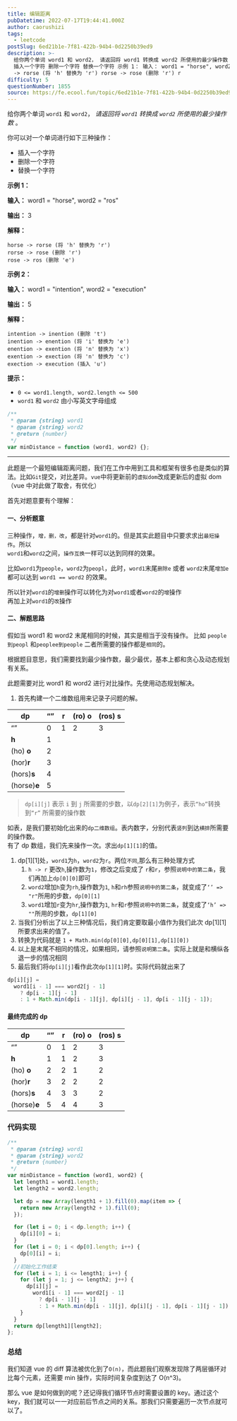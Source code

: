 ```yaml
---
title: 编辑距离
pubDatetime: 2022-07-17T19:44:41.000Z
author: caorushizi
tags:
  - leetcode
postSlug: 6ed21b1e-7f81-422b-94b4-0d2250b39ed9
description: >-
  给你两个单词 word1 和 word2， 请返回将 word1 转换成 word2 所使用的最少操作数 。 你可以对一个单词进行如下三种操作：
  插入一个字符 删除一个字符 替换一个字符 示例 1： 输入： word1 = "horse", word2 = "ros" 输出： 3 解释： horse
  -> rorse (将 'h' 替换为 'r') rorse -> rose (删除 'r') r
difficulty: 5
questionNumber: 1855
source: https://fe.ecool.fun/topic/6ed21b1e-7f81-422b-94b4-0d2250b39ed9
---
```


给你两个单词 `word1` 和 `word2`， _请返回将 `word1` 转换成 `word2` 所使用的最少操作数_ 。

你可以对一个单词进行如下三种操作：

- 插入一个字符
- 删除一个字符
- 替换一个字符

**示例 1：**

**输入：** word1 = "horse", word2 = "ros"

**输出：** 3

**解释：**

```
horse -> rorse (将 'h' 替换为 'r')
rorse -> rose (删除 'r')
rose -> ros (删除 'e')
```

**示例 2：**

**输入：** word1 = "intention", word2 = "execution"

**输出：** 5

**解释：**

```
intention -> inention (删除 't')
inention -> enention (将 'i' 替换为 'e')
enention -> exention (将 'n' 替换为 'x')
exention -> exection (将 'n' 替换为 'c')
exection -> execution (插入 'u')
```

**提示：**

- `0 <= word1.length, word2.length <= 500`
- `word1` 和 `word2` 由小写英文字母组成

```js
/**
 * @param {string} word1
 * @param {string} word2
 * @return {number}
 */
var minDistance = function (word1, word2) {};
```

---

此题是一个最短编辑距离问题，我们在工作中用到工具和框架有很多也是类似的算法。比如`Git`提交，对比差异。`vue`中将更新前的`虚拟dom`改成更新后的虚拟 dom（vue 中对此做了取舍，有优化）

首先对题意要有个理解：

#### 一、分析题意

三种操作，`增，删，改`，都是针对`word1`的。但是其实此题目中只要求求出`最短操作`。所以  
`word1`和`word2`之间，`操作互换`一样可以达到同样的效果。

比如`word1`为`people`，`word2`为`peopl`，此时，`word1`末尾`删除e` 或者 `word2`末尾`增加e`都可以达到 `word1 == word2` 的效果。

所以针对`word1`的`增删`操作可以转化为对`word1`或者`word2`的`增`操作  
 再加上对`word1`的`改`操作

#### 二、解题思路

假如当 word1 和 word2 末尾相同的时候，其实是相当于没有操作。 比如 `people 到peopl` 和`peoplee到people` 二者所需要的操作都是`相同`的。

根据题目意思，我们需要找到最少操作数，最少最优，基本上都和贪心及动态规划有关系。

此题需要对比 word1 和 word2 进行对比操作。先使用动态规划解决。

1. 首先构建一个二维数组用来记录子问题的解。

| dp           | “”  | **r** | (ro) **o** | (ros) **s** |
| ------------ | --- | ----- | ---------- | ----------- |
| “”           | 0   | 1     | 2          | 3           |
| **h**        | 1   |       |            |             |
| (ho) **o**   | 2   |       |            |             |
| (hor)**r**   | 3   |       |            |             |
| (hors)**s**  | 4   |       |            |             |
| (horse)**e** | 5   |       |            |             |

> `dp[i][j]` 表示 `i` 到 `j` 所需要的步数，以`dp[2][1]`为例子，表示`“ho”`转换到`“r”` 所需要的操作数

如表，是我们要初始化出来的`dp二维数组`。表内数字，分别代表`竖列`到达`横排`所需要的操作数。  
 有了 dp 数组，我们先来操作一次。求出`dp[1][1]`的值。

1. dp\[1\]\[1\]处，`word1`为`h`，`word2`为`r`。两位`不同`,那么有三种处理方式
   1. `h -> r` 更改`h`,操作数为`1`，修改之后变成了 `r`和`r`，参照`说明中的第二条`，我们再加上`dp[0][0]`即可
   2. `word2`增加`h`变为`rh`,操作数为`1`, `h`和`rh`参照`说明中的第二条`，就变成了`‘’ => "r"`所用的步数，`dp[0][1]`
   3. `word1`增加`r`变为`hr`,操作数为`1`, `hr`和`r`参照`说明中的第二条`，就变成了`‘h’ => ""`所用的步数，`dp[1][0]`
2. 当我们分析出了以上三种情况后，我们肯定要取最小值作为我们此次 dp\[1\]\[1\]所要求出来的值了。
3. 转换为代码就是 `1 + Math.min(dp[0][0],dp[0][1],dp[1][0])`
4. 以上是末尾不相同的情况，如果相同，请参照`说明第二条`。实际上就是和横纵各退一步的情况相同
5. 最后我们将`dp[i][j]`看作此次`dp[1][1]`时。实际代码就出来了

```js
dp[i][j] =
  word1[i - 1] === word2[j - 1]
    ? dp[i - 1][j - 1]
    : 1 + Math.min(dp[i - 1][j], dp[i][j - 1], dp[i - 1][j - 1]);
```

#### 最终完成的 dp

| dp           | “”  | **r** | (ro) **o** | (ros) **s** |
| ------------ | --- | ----- | ---------- | ----------- |
| “”           | 0   | 1     | 2          | 3           |
| **h**        | 1   | 1     | 2          | 3           |
| (ho) **o**   | 2   | 2     | 1          | 2           |
| (hor)**r**   | 3   | 2     | 2          | 2           |
| (hors)**s**  | 4   | 3     | 3          | 2           |
| (horse)**e** | 5   | 4     | 4          | 3           |

### 代码实现

```js
/**
 * @param {string} word1
 * @param {string} word2
 * @return {number}
 */
var minDistance = function (word1, word2) {
  let length1 = word1.length;
  let length2 = word2.length;

  let dp = new Array(length1 + 1).fill(0).map(item => {
    return new Array(length2 + 1).fill(0);
  });

  for (let i = 0; i < dp.length; i++) {
    dp[i][0] = i;
  }
  for (let i = 0; i < dp[0].length; i++) {
    dp[0][i] = i;
  }
  //初始化工作结束
  for (let i = 1; i <= length1; i++) {
    for (let j = 1; j <= length2; j++) {
      dp[i][j] =
        word1[i - 1] === word2[j - 1]
          ? dp[i - 1][j - 1]
          : 1 + Math.min(dp[i - 1][j], dp[i][j - 1], dp[i - 1][j - 1]);
    }
  }
  return dp[length1][length2];
};
```

### 总结

我们知道 vue 的 diff 算法被优化到了`O(n)`，而此题我们观察发现除了两层循环对比每个元素，还需要 min 操作，实际时间复杂度到达了 O(n^3)。

那么 vue 是如何做到的呢？还记得我们循环节点时需要设置的 key。通过这个 key，我们就可以一一对应前后节点之间的关系。那我们只需要遍历一次节点就可以了。
